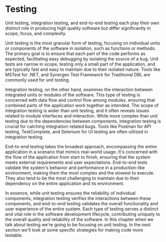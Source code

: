 # Testing
Unit testing, integration testing, and end-to-end testing each play their own distinct role in producing high quality software but differ significantly in scope, focus, and complexity.

Unit testing is the most granular form of testing, focusing on individual units or components of the software in isolation, such as functions or methods. The primary goal is to ensure that each part of the code performs as expected, facilitating easy debugging by isolating the source of a bug. Unit tests are narrow in scope, testing only a small part of the application, and are typically fast and easy to maintain due to their isolated nature. Tools like MSTest for .NET, and Synergex Test Framework for Traditional DBL are commonly used for unit testing.

Integration testing, on the other hand, examines the interaction between integrated units or modules of the software. This type of testing is concerned with data flow and control flow among modules, ensuring that combined parts of the application work together as intended. The scope of integration testing is wider than unit testing, and it often reveals issues related to module interfaces and interaction. While more complex than unit testing due to the dependencies between components, integration testing is crucial for catching integration-related bugs. Tools like Postman for API testing, TestComplete, and Selenium for UI testing are often utilized in integration testing.

End-to-end testing takes the broadest approach, encompassing the entire application in a scenario that mimics real-world usage. It's concerned with the flow of the application from start to finish, ensuring that the system meets external requirements and user expectations. End-to-end tests validate the system's behavior and performance in a production-like environment, making them the most complex and the slowest to execute. They also tend to be the most challenging to maintain due to their dependency on the entire application and its environment. 

In essence, while unit testing ensures the reliability of individual components, integration testing verifies the interactions between these components, and end-to-end testing validates the overall functionality and user experience of the entire system. Each type of testing serves a distinct and vital role in the software development lifecycle, contributing uniquely to the overall quality and reliability of the software. In this chapter when we talk about testing we're going to be focusing on unit testing. In the next section we'll look at some specific strategies for making code more testable.
